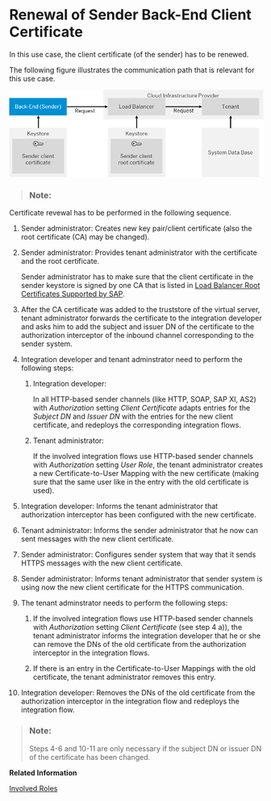 <!-- loio2d3cae71ef0c447d8c42b25194524b2a -->

# Renewal of Sender Back-End Client Certificate

In this use case, the client certificate \(of the sender\) has to be renewed.

The following figure illustrates the communication path that is relevant for this use case.

![](images/SAP_HCI_Security_Renewal_-_HTTPS_Certificate_Inbound_Sender_6a9e928.png)

> ### Note:  

Certificate revewal has to be performed in the following sequence.



1.  Sender administrator: Creates new key pair/client certificate \(also the root certificate \(CA\) may be changed\).
2.  Sender administrator: Provides tenant administrator with the certificate and the root certificate.

    Sender administrator has to make sure that the client certificate in the sender keystore is signed by one CA that is listed in [Load Balancer Root Certificates Supported by SAP](load-balancer-root-certificates-supported-by-sap-4509f60.md).

3.  After the CA certificate was added to the truststore of the virtual server, tenant administrator forwards the certificate to the integration developer and asks him to add the subject and issuer DN of the certificate to the authorization interceptor of the inbound channel corresponding to the sender system.
4.  Integration developer and tenant adminstrator need to perform the following steps:
    1.  Integration developer:

        In all HTTP-based sender channels \(like HTTP, SOAP, SAP XI, AS2\) with *Authorization* setting *Client Certificate* adapts entries for the *Subject DN* and *Issuer DN* with the entries for the new client certificate, and redeploys the corresponding integration flows.

    2.  Tenant administrator:

        If the involved integration flows use HTTP-based sender channels with *Authorization* setting *User Role*, the tenant administrator creates a new Certificate-to-User Mapping with the new certificate \(making sure that the same user like in the entry with the old certificate is used\).


5.  Integration developer: Informs the tenant administrator that authorization interceptor has been configured with the new certificate.
6.  Tenant administrator: Informs the sender administrator that he now can sent messages with the new client certificate.
7.  Sender administrator: Configures sender system that way that it sends HTTPS messages with the new client certificate.
8.  Sender administrator: Informs tenant administrator that sender system is using now the new client certificate for the HTTPS communication.
9.  The tenant adminstrator needs to perform the following steps:
    1.  If the involved integration flows use HTTP-based sender channels with *Authorization* setting *Client Certificate* \(see step 4 a\)\), the tenant administrator informs the integration developer that he or she can remove the DNs of the old certificate from the authorization interceptor in the integration flows.

    2.  If there is an entry in the Certificate-to-User Mappings with the old certificate, the tenant administrator removes this entry.


10. Integration developer: Removes the DNs of the old certificate from the authorization interceptor in the integration flow and redeploys the integration flow.

> ### Note:  
> Steps 4-6 and 10-11 are only necessary if the subject DN or issuer DN of the certificate has been changed.

**Related Information**  


[Involved Roles](involved-roles-3968091.md "The security artifact renewal process requires that different persons perform a sequence of steps in a coordinated way on each side of the communication. The exact sequence depends on the kind of security material which is renewed and on the use case.")

